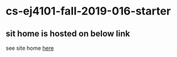 # cs-ej4101-fall-2019-016-starter

## sit home is hosted on below link
see site home [here](site_home/)